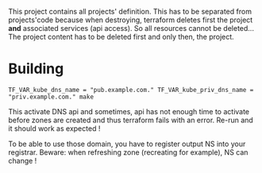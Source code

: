 This project contains all projects' definition.
This has to be separated from projects'code because when destroying, terraform deletes first the project **and** associated services (api access). So all resources cannot be deleted...
The project content has to be deleted first and only then, the project.

# Building

```
TF_VAR_kube_dns_name = "pub.example.com." TF_VAR_kube_priv_dns_name = "priv.example.com." make
```

This activate DNS api and sometimes, api has not enough time to activate before zones are created and thus terraform fails with an error. Re-run and it should work as expected !

To be able to use those domain, you have to register output NS into your registrar.
Beware: when refreshing zone (recreating for example), NS can change !
